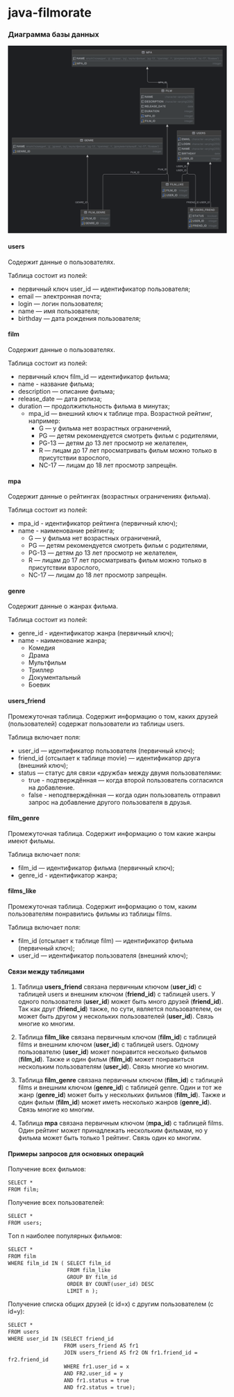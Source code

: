# java-filmorate
### Диаграмма базы данных
![Ссылка на файл диаграммы](\src\main\resources\images\diagram.png)

#### users
Содержит данные о пользователях. 
 
Таблица состоит из полей:
 * первичный ключ user_id — идентификатор пользователя;
 * email — электронная почта;
 * login — логин пользователя;
 * name — имя пользователя;
 * birthday — дата рождения пользователя;

#### film
Содержит данные о пользователях.

Таблица состоит из полей:
* первичный ключ film_id — идентификатор фильма;
* name - название фильма;
* description — описание фильма;
* release_date — дата релиза;
* duration — продолжиткльность фильма в минутах;
  * mpa_id — внешний ключ к таблице mpa. Возрастной рейтинг, например:
    * G — у фильма нет возрастных ограничений,
    * PG — детям рекомендуется смотреть фильм с родителями,
    * PG-13 — детям до 13 лет просмотр не желателен,
    * R — лицам до 17 лет просматривать фильм можно только в присутствии взрослого,
    * NC-17 — лицам до 18 лет просмотр запрещён.

#### mpa
Содержит данные о рейтингах (возрастных ограничениях фильма).

Таблица состоит из полей:
* mpa_id - идентификатор рейтинга (первичный ключ);
* name - наименование рейтинга;
  * G — у фильма нет возрастных ограничений,
  * PG — детям рекомендуется смотреть фильм с родителями,
  * PG-13 — детям до 13 лет просмотр не желателен,
  * R — лицам до 17 лет просматривать фильм можно только в присутствии взрослого,
  * NC-17 — лицам до 18 лет просмотр запрещён.

#### genre
Содержит данные о жанрах фильма.

Таблица состоит из полей:
* genre_id - идентификатор жанра (первичный ключ);
* name - наименование жанра;
  * Комедия
  * Драма
  * Мультфильм
  * Триллер
  * Документальный
  * Боевик


#### users_friend
Промежуточная таблица. Содержит информацию о том, каких друзей (пользователей) содержат пользователи из таблицы users.

Таблица включает поля:

* user_id — идентификатор пользователя (первичный ключ);
* friend_id (отсылает к таблице movie) — идентификатор друга (внешний ключ);
* status — статус для связи «дружба» между двумя пользователями:
  * true - подтверждённая — когда второй пользователь согласился на добавление.
  * false - неподтверждённая — когда один пользователь отправил запрос на добавление другого пользователя в друзья.

#### film_genre
Промежуточная таблица. Содержит информацию о том какие жанры имеют фильмы.

Таблица включает поля:

* film_id — идентификатор фильма (первичный ключ);
* genre_id - идентификатор жанра;

#### films_like
Промежуточная таблица. Содержит информацию о том, каким пользователям понравились фильмы из таблицы films.

Таблица включает поля:

* film_id (отсылает к таблице film) — идентификатор фильма (первичный ключ);
* user_id — идентификатор пользователя (внешний ключ);

#### Связи между таблицами
1) Таблица **users_friend** связана первичным ключом (**user_id**) с таблицей users и внешним ключом (**friend_id**) с 
таблицей users. У одного пользователя (**user_id**) может быть много друзей (**friend_id**). Так как друг 
(**friend_id**) также, по сути, является пользователем, он может быть другом у нескольких пользователей (**user_id**). 
Связь многие ко многим.

2) Таблица **film_like** связана первичным ключом (**film_id**) с таблицей films и внешним ключом (**user_id**) с
таблицей users. Одному пользователю (**user_id**) может понравится несколько фильмов (**film_id**). Также и один фильм 
(**film_id**) может понравиться нескольким пользователям (**user_id**).
Связь многие ко многим.

3) Таблица **film_genre** связана первичным ключом (**film_id**) с таблицей films и внешним ключом (**genre_id**) с
   таблицей genre. Один и тот же жанр (**genre_id**) может быть у нескольких фильмов (**film_id**). Также и один фильм
   (**film_id**) может иметь несколько жанров (**genre_id**).
   Связь многие ко многим.

4) Таблица **mpa** связана первичным ключом (**mpa_id**) c таблицей films. Один рейтинг может принадлежать 
нескольким фильмам, но у фильма может быть только 1 рейтинг. Связь один ко многим.

#### Примеры запросов для основных операций
Получение всех фильмов:
```
SELECT *
FROM film;
```
Получение всех пользователей:

```
SELECT *
FROM users;
```

Tоп n наиболее популярных фильмов:
```
SELECT *
FROM film
WHERE film_id IN ( SELECT film_id
                   FROM film_like
                   GROUP BY film_id
                   ORDER BY COUNT(user_id) DESC
                   LIMIT n );
```
Получение списка общих друзей (с id=x) с другим пользователем (с id=y):
```
SELECT *
FROM users
WHERE user_id IN (SELECT friend_id
                  FROM users_friend AS fr1
                  JOIN users_friend AS fr2 ON fr1.friend_id = fr2.friend_id
                  WHERE fr1.user_id = x
                  AND FR2.user_id = y
                  AND fr1.status = true
                  AND fr2.status = true);
```